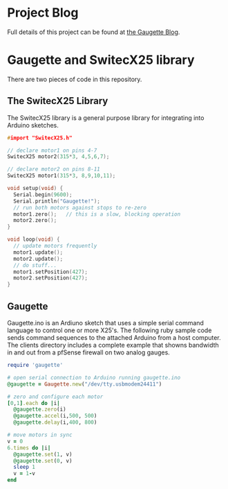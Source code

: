 Project Blog
============
Full details of this project can be found at [the Gaugette Blog](http://clearwater.github.com/gaugette/).

Gaugette and SwitecX25 library
==============================
There are two pieces of code in this repository.  

The SwitecX25 Library
---------------------
The SwitecX25 library is a general purpose library for integrating into Arduino sketches.

```C++
#import "SwitecX25.h"

// declare motor1 on pins 4-7
SwitecX25 motor2(315*3, 4,5,6,7);

// declare motor2 on pins 8-11
SwitecX25 motor1(315*3, 8,9,10,11);

void setup(void) {
  Serial.begin(9600);
  Serial.println("Gaugette!");
  // run both motors against stops to re-zero
  motor1.zero();   // this is a slow, blocking operation
  motor2.zero();  
}

void loop(void) {
  // update motors frequently
  motor1.update();
  motor2.update();
  // do stuff...
  motor1.setPosition(427);
  motor2.setPosition(427);
}

```

Gaugette
--------
Gaugette.ino is an Ardiuno sketch that uses a simple serial
command language to control one or more X25's.
The following ruby sample code sends command sequences
to the attached Arduino from a host computer.  The clients directory includes
a complete example that showns bandwidth in and out from a pfSense firewall
on two analog gauges.

```ruby
require 'gaugette'

# open serial connection to Arduino running gaugette.ino
@gaugette = Gaugette.new("/dev/tty.usbmodem24411")

# zero and configure each motor
[0,1].each do |i|
  @gaugette.zero(i)
  @gaugette.accel(i,500, 500)
  @gaugette.delay(i,400, 800)

# move motors in sync
v = 0
6.times do |i|
  @gaugette.set(1, v)
  @gaugette.set(0, v)
  sleep 1
  v = 1-v
end
```











